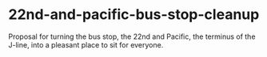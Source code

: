 # 22nd-and-pacific-bus-stop-cleanup
Proposal for turning the bus stop, the 22nd and Pacific, the terminus of the J-line, into a pleasant place to sit for everyone. 
